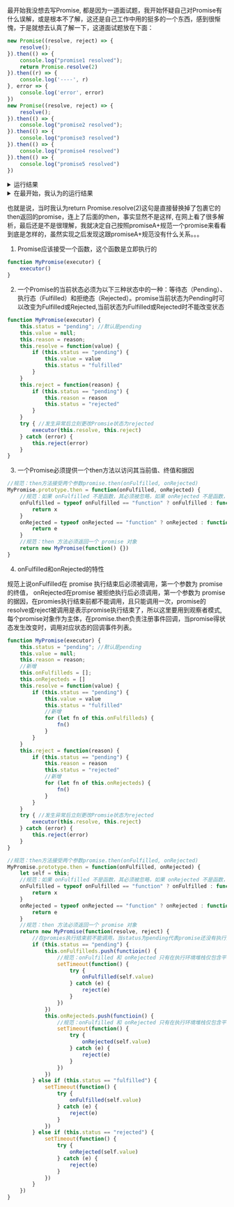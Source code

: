 最开始我没想去写Promise, 都是因为一道面试题，我开始怀疑自己对Promise有什么误解，或是根本不了解，这还是自己工作中用的挺多的一个东西，感到很惭愧，于是就想去认真了解一下，这道面试题放在下面：

``` javascript
new Promise((resolve, reject) => {
    resolve();
}).then(() => {
    console.log("promise1 resolved");
    return Promise.resolve(2)
}).then((r) => {
    console.log('----', r)
}, error => {
    console.log('error', error)
})
new Promise((resolve, reject) => {
    resolve();
}).then(() => {
    console.log("promise2 resolved");
}).then(() => {
    console.log("promise3 resolved")
}).then(() => {
    console.log("promise4 resolved")
}).then(() => {
    console.log("promise5 resolved")
})
```

<details>
<summary>运行结果</summary>
<pre>
promise1 resolved
promise2 resolved
promise3 resolved
promise4 resolved
---- 2
promise5 resolved
</pre>
</details>

<details>
<summary>在最开始，我认为的运行结果</summary>
<pre>
promise1 resolved
promise2 resolved
---- 2
promise3 resolved
promise4 resolved
promise5 resolved   
</pre>
</details>

也就是说，当时我认为return Promise.resolve(2)这句是直接替换掉了包裹它的then返回的promise，连上了后面的then，事实显然不是这样, 在网上看了很多解析，最后还是不是很理解，我就决定自己按照promiseA+规范一个promise来看看到底是怎样的，虽然实现之后发现这跟promiseA+规范没有什么关系。。。

1. Promise应该接受一个函数，这个函数是立即执行的

``` javascript
function MyPromise(executor) {
    executor()
}
```

2. 一个Promise的当前状态必须为以下三种状态中的一种：等待态（Pending）、执行态（Fulfilled）和拒绝态（Rejected）。promise当前状态为Pending时可以改变为Fulfilled或Rejected,当前状态为Fulfilled或Rejected时不能改变状态

``` javascript
function MyPromise(executor) {
    this.status = "pending"; //默认是pending
    this.value = null;
    this.reason = reason;
    this.resolve = function(value) {
        if (this.status == "pending") {
            this.value = value
            this.status = "fulfilled"
        }
    }
    this.reject = function(reason) {
        if (this.status == "pending") {
            this.reason = reason
            this.status = "rejected"
        }
    }
    try { //发生异常后立刻更改Promsie状态为rejected
        executor(this.resolve, this.reject)
    } catch (error) {
        this.reject(error)
    }
}
```

3. 一个Promise必须提供一个then方法以访问其当前值、终值和据因

``` javascript
//规范：then方法接受两个参数promise.then(onFulfilled, onRejected)
MyPromise.prototype.then = function(onFulfilled, onRejected) {
    //规范：如果 onFulfilled 不是函数，其必须被忽略，如果 onRejected 不是函数，其必须被忽略
    onFulfilled = typeof onFulfilled == "function" ? onFulfilled : function(x) {
        return x
    }
    onRejected = typeof onRejected == "function" ? onRejected : function(e) {
        return e
    }
    //规范：then 方法必须返回一个 promise 对象
    return new MyPromise(function() {})
}
```

4. onFulfilled和onRejected的特性

规范上说onFulfilled在 promise 执行结束后必须被调用，第一个参数为 promise 的终值， onRejected在promise 被拒绝执行后必须调用，第一个参数为 promise 的据因，在promies执行结束前都不能调用，且只能调用一次，promise的resolve或reject被调用是表示promise执行结束了，所以这里要用到观察者模式, 每个promise对象作为主体，在promise.then负责注册事件回调，当promise得状态发生改变时，调用对应状态的回调事件列表。

``` javascript
function MyPromise(executor) {
    this.status = "pending"; //默认是pending
    this.value = null;
    this.reason = reason;
    //新增
    this.onFulfilleds = [];
    this.onRejecteds = []
    this.resolve = function(value) {
        if (this.status == "pending") {
            this.value = value
            this.status = "fulfilled"
            //新增
            for (let fn of this.onFulfilleds) {
                fn()
            }
        }
    }
    this.reject = function(reason) {
        if (this.status == "pending") {
            this.reason = reason
            this.status = "rejected"
            //新增
            for (let fn of this.onRejecteds) {
                fn()
            }
        }
    }
    try { //发生异常后立刻更改Promsie状态为rejected
        executor(this.resolve, this.reject)
    } catch (error) {
        this.reject(error)
    }
}

//规范：then方法接受两个参数promise.then(onFulfilled, onRejected)
MyPromise.prototype.then = function(onFulfilled, onRejected) {
    let self = this;
    //规范：如果 onFulfilled 不是函数，其必须被忽略，如果 onRejected 不是函数，其必须被忽略
    onFulfilled = typeof onFulfilled == "function" ? onFulfilled : function(x) {
        return x
    }
    onRejected = typeof onRejected == "function" ? onRejected : function(e) {
        return e
    }
    //规范：then 方法必须返回一个 promise 对象
    return new MyPromise(function(resolve, reject) {
        //在promies执行结束前不能调用，当status为pending代表promise还没有执行完,将回调加入对应状态的回调列表
        if (this.status == "pending") {
            this.onFulfilleds.push(functioin() {
                //规范：onFulfilled 和 onRejected 只有在执行环境堆栈仅包含平台代码时才可被调用 
                setTimeout(function() {
                    try {
                        onFulfilled(self.value)
                    } catch (e) {
                        reject(e)
                    }
                })
            })
            this.onRejecteds.push(functioin() {
                //规范：onFulfilled 和 onRejected 只有在执行环境堆栈仅包含平台代码时才可被调用 
                setTimeout(function() {
                    try {
                        onRejected(self.value)
                    } catch (e) {
                        reject(e)
                    }
                })
            })
        } else if (this.status == "fulfilled") {
            setTimeout(function() {
                try {
                    onFulfilled(self.value)
                } catch (e) {
                    reject(e)
                }
            })
        } else if (this.status == "rejected") {
            setTimeout(function() {
                try {
                    onRejected(self.value)
                } catch (e) {
                    reject(e)
                }
            })
        }
    })
}
```

